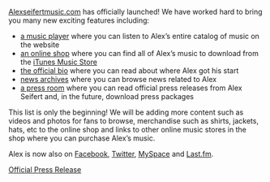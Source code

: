 [Alexseifertmusic.com](https://www.alexseifertmusic.com) has officially launched! We have worked hard to bring you many new exciting features including:

-   [a music player](https://www.alexseifertmusic.com/music) where you can listen to Alex’s entire catalog of music on the website
-   [an online shop](https://www.alexseifertmusic.com/shop) where you can find all of Alex’s music to download from the [iTunes Music Store](http://itunes.apple.com/us/artist/alex-seifert/id437220788?ign-mpt=uo%3D4)
-   [the official bio](https://www.alexseifertmusic.com/bio) where you can read about where Alex got his start
-   [news archives](https://www.alexseifertmusic.com/archives) where you can browse news related to Alex
-   [a press room](https://www.alexseifertmusic.com/press) where you can read official press releases from Alex Seifert and, in the future, download press packages

This list is only the beginning! We will be adding more content such as videos and photos for fans to browse, merchandise such as shirts, jackets, hats, etc to the online shop and links to other online music stores in the shop where you can purchase Alex’s music.

Alex is now also on [Facebook](http://www.facebook.com/pages/Alex-Seifert/26741046440), [Twitter](http://www.twitter.com/seifertmusic), [MySpace](http://www.myspace.com/alexseifertmusic) and [Last.fm](http://www.last.fm/music/Alex+Seifert).

[Official Press Release](/press/newdesign.php)